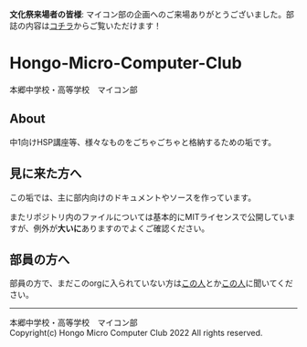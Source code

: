 **文化祭来場者の皆様**: マイコン部の企画へのご来場ありがとうございました。部誌の内容は[コチラ](https://github.com/HongoMCC/2023_Reports/blob/master/2023_Reports.pdf)からご覧いただけます！

# Hongo-Micro-Computer-Club
本郷中学校・高等学校　マイコン部

## About
中1向けHSP講座等、様々なものをごちゃごちゃと格納するための垢です。

## 見に来た方へ
この垢では、主に部内向けのドキュメントやソースを作っています。

またリポジトリ内のファイルについては基本的にMITライセンスで公開していますが、例外が**大いに**ありますのでよくご確認ください。

## 部員の方へ
部員の方で、まだこのorgに入られていない方は[この人](https://github.com/UHAsikakutou)とか[この人](https://github.com/ctes091x)に聞いてください。

---
本郷中学校・高等学校　マイコン部  
Copyright(c) Hongo Micro Computer Club 2022 All rights reserved.
